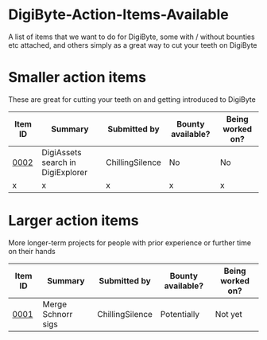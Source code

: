 # DigiByte-Action-Items-Available
A list of items that we want to do for DigiByte, some with / without bounties etc attached, and others simply as a great way to cut your teeth on DigiByte

# Smaller action items
These are great for cutting your teeth on and getting introduced to DigiByte

| Item ID | Summary | Submitted by | Bounty available? | Being worked on? |
| --- | --- | --- | --- | --- |
| [0002](0002.md) | DigiAssets search in DigiExplorer | ChillingSilence | No | No |
| x | x | x | x | x |

# Larger action items
More longer-term projects for people with prior experience or further time on their hands

| Item ID | Summary | Submitted by | Bounty available? | Being worked on? |
| --- | --- | --- | --- | --- |
| [0001](0001.md) | Merge Schnorr sigs | ChillingSilence | Potentially | Not yet |
